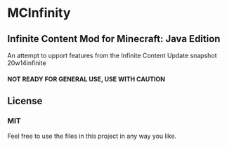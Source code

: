 # MCInfinity

## Infinite Content Mod for Minecraft: Java Edition

An attempt to upport features from the Infinite Content Update snapshot 20w14infinite

#### NOT READY FOR GENERAL USE, USE WITH CAUTION

## License
### MIT
Feel free to use the files in this project in any way you like.
